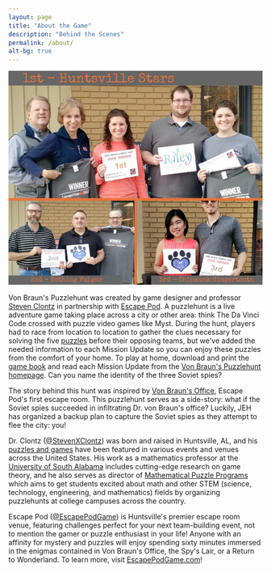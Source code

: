 ```yaml
---
layout: page
title: "About the Game"
description: "Behind the Scenes"
permalink: /about/
alt-bg: true
---
```


![#EPHunt16 Winners](/img/ephunt16-results.jpg)

Von Braun's Puzzlehunt was created by game designer and professor
[Steven Clontz](http://clontz.org) in partnership with
[Escape Pod](http://www.escapepodgame.com/). A puzzlehunt is a live adventure
game taking place across a city or other area: think The Da Vinci Code
crossed with puzzle video games like Myst. During the hunt, players had to race
from location to location to gather the clues necessary for solving the five
[puzzles](/escape-pod-puzzlehunt-2016.pdf) before their opposing teams,
but we've added the needed information to each Mission Update so you can enjoy
these puzzles from the
comfort of your home. To play at home, download and print the
[game book](/escape-pod-puzzlehunt-2016.pdf) and read each Mission Update from
the [Von Braun's Puzzlehunt homepage](/). Can you name the identity of
the three Soviet spies?

The story behind this hunt was inspired by
[Von Braun's Office](http://escapepodgame.com/von-braun.html), Escape Pod's
first escape room. This puzzlehunt serves as a side-story: what if the Soviet
spies succeeded in infiltrating Dr. von Braun's office? Luckily, JEH has
organized a backup plan to capture the Soviet spies as they attempt to flee
the city: you!

Dr. Clontz ([@StevenXClontz](http://twitter.com/StevenXClontz))
was born and raised in Huntsville, AL, and his
[puzzles and games](http://clontz.org/puzzles/)
have been featured in various events and venues across the United States.
His work as a mathematics professor at the
[University of South Alabama](http://www.southalabama.edu) includes
cutting-edge research on game theory, and he also serves as director
of [Mathematical Puzzle Programs](http://mappmath.org) which aims to
get students excited about math and other STEM (science, technology,
engineering, and mathematics) fields by organizing puzzlehunts at college
campuses across the country.

Escape Pod ([@EscapePodGame](http://twitter.com/EscapePodGame)) is Huntsville's
premier escape room venue, featuring challenges perfect for your next
team-building event, not to mention the gamer or puzzle enthusiast in your life!
Anyone with an affinity for mystery and puzzles will enjoy spending sixty minutes
immersed in the enigmas contained in Von Braun's Office, the Spy's Lair,
or a Return to Wonderland.
To learn more, visit [EscapePodGame.com](http://www.escapepodgame.com/)!
